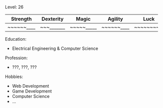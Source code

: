 Level: 26

Strength | Dexterity | Magic | Agility | Luck
-------- | --------- | ----- | ------- | -----
\~\~\~\~\~\~\_\_\_\_ | \~\~\~\_\_\_\_\_\_\_ | \~\~\~\~\~\_\_\_\_\_ | \~\~\~\~\~\~\_\_\_\_ | \~\~\~\~\~\~\~\~\_\_

Education:

* Electrical Engineering & Computer Science

Profession:
* ???, ???, ???

Hobbies:
* Web Development
* Game Development
* Computer Science
* ...
